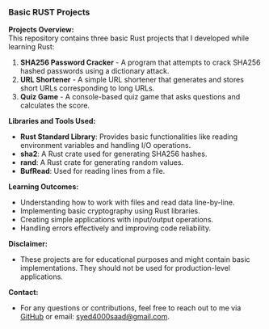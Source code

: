 ### Basic RUST Projects

**Projects Overview:** <br>
This repository contains three basic Rust projects that I developed while learning Rust:
1. **SHA256 Password Cracker** - A program that attempts to crack SHA256 hashed passwords using a dictionary attack.
2. **URL Shortener** - A simple URL shortener that generates and stores short URLs corresponding to long URLs.
3. **Quiz Game** - A console-based quiz game that asks questions and calculates the score.

**Libraries and Tools Used:**
- **Rust Standard Library**: Provides basic functionalities like reading environment variables and handling I/O operations.
- **sha2**: A Rust crate used for generating SHA256 hashes.
- **rand**: A Rust crate for generating random values.
- **BufRead**: Used for reading lines from a file.

**Learning Outcomes:**
- Understanding how to work with files and read data line-by-line.
- Implementing basic cryptography using Rust libraries.
- Creating simple applications with input/output operations.
- Handling errors effectively and improving code reliability.

**Disclaimer:**
- These projects are for educational purposes and might contain basic implementations. They should not be used for production-level applications.

**Contact:**
- For any questions or contributions, feel free to reach out to me via [GitHub](https://github.com/saadbukhari00) or email: syed4000saad@gmail.com.
